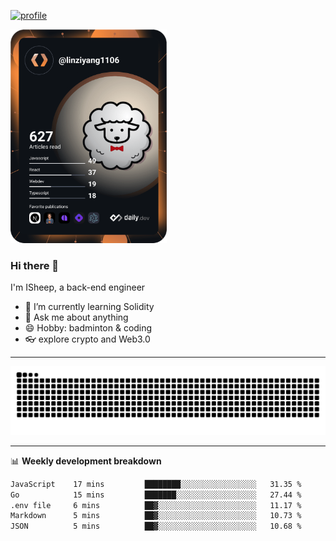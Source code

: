 [![profile](https://user-images.githubusercontent.com/54968314/208005045-e4b42f3b-833d-4242-bfcc-e764865553a2.svg)](https://www.calligrapher.ai/)

<a href="https://app.daily.dev/linziyang1106"><img src="/devcard.png" width="250" alt="ISheep's Dev Card"/></a>

### Hi there 🐏

I'm ISheep, a back-end engineer

- 🔭 I’m currently learning Solidity
- 💬 Ask me about anything
- 😄 Hobby: badminton & coding
- 👓 explore crypto and Web3.0

-------

![](https://raw.githubusercontent.com/ISheepp/ISheepp/output/github-contribution-grid-snake.svg)

-------

📊 **Weekly development breakdown**
<!--START_SECTION:waka-->

```txt
JavaScript    17 mins         ████████░░░░░░░░░░░░░░░░░   31.35 %
Go            15 mins         ███████░░░░░░░░░░░░░░░░░░   27.44 %
.env file     6 mins          ██▓░░░░░░░░░░░░░░░░░░░░░░   11.17 %
Markdown      5 mins          ██▓░░░░░░░░░░░░░░░░░░░░░░   10.73 %
JSON          5 mins          ██▓░░░░░░░░░░░░░░░░░░░░░░   10.68 %
```

<!--END_SECTION:waka-->
